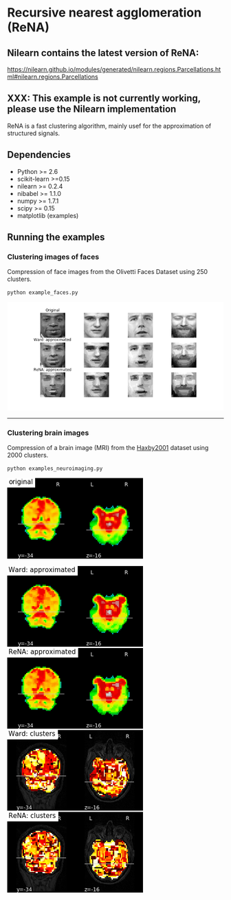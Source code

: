 # Recursive nearest agglomeration (ReNA)



## Nilearn contains the latest version of ReNA:
https://nilearn.github.io/modules/generated/nilearn.regions.Parcellations.html#nilearn.regions.Parcellations


## XXX: This example is not currently working, please use the Nilearn implementation




ReNA is a fast clustering algorithm, mainly usef for the approximation of structured signals.


## Dependencies

* Python >= 2.6  
* scikit-learn >=0.15
* nilearn >= 0.2.4 
* nibabel >= 1.1.0 
* numpy >= 1.7.1
* scipy >= 0.15
* matplotlib (examples)


## Running the examples

### Clustering images of faces

Compression of face images from the Olivetti Faces Dataset using 250 clusters.

```python
python example_faces.py
```
![](figures/faces.png)

----

### Clustering brain images

Compression of a brain image (MRI) from the [Haxby2001](http://www.ncbi.nlm.nih.gov/pubmed/11577229) dataset using 2000 clusters.


```python
python examples_neuroimaging.py
```
![](figures/original.png)


![](figures/compress_ward.png)
![](figures/compress_rena.png)
![](figures/clusters_ward.png)
![](figures/clusters_rena.png)


